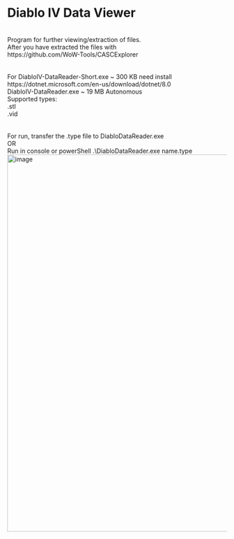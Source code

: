 # <h1>Diablo IV Data Viewer</h1>
<br/>
<div>
Program for further viewing/extraction of files. <br/>
After you have extracted the files with <br/>
https://github.com/WoW-Tools/CASCExplorer <br/>
</div>
<br/>
<br/>
For DiabloIV-DataReader-Short.exe ~ 300 KB need install https://dotnet.microsoft.com/en-us/download/dotnet/8.0
<br/>
DiabloIV-DataReader.exe ~ 19 MB Autonomous
<br/>
Supported types: <br/>
.stl <br/>
.vid <br/>
<br/>
<br/>
For run, transfer the .type file to DiabloDataReader.exe
<br/>
OR
<br/>
Run in console or powerShell .\DiabloDataReader.exe name.type
<br/>

<img width="864" alt="image" src="https://github.com/Zombach/DiabloDataReader/assets/52016832/5515354c-1c01-4a97-b934-c2880c342b3e">
